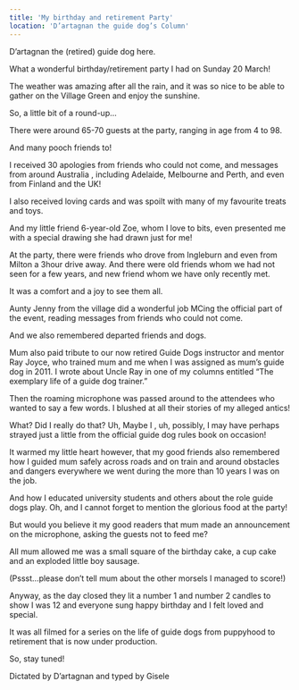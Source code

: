 ```yaml
---
title: 'My birthday and retirement Party'
location: 'D’artagnan the guide dog’s Column'
---
```

D’artagnan the (retired) guide dog here.

What a wonderful birthday/retirement party I had on Sunday 20 March!

The weather was amazing after all the rain, and it was so nice to be able to gather on the Village Green and enjoy the sunshine.

So, a little bit of a round-up…

There were around 65-70 guests at the party, ranging in age from 4 to 98.

And many pooch friends to!

I received 30 apologies from friends who could not come, and messages from around Australia , including Adelaide, Melbourne and Perth, and even from Finland and the UK!

I also received loving cards and was spoilt with many of my favourite treats and toys.

And my little friend 6-year-old Zoe, whom I love to bits, even presented me with a special drawing she had drawn just for me!

At the party, there were friends who drove from Ingleburn and even from Milton a 3hour drive away.
And there were old friends whom we had not seen for a few years, and new friend whom we have only recently met.

It was a comfort and a joy to see them all.

Aunty Jenny from the village did a wonderful job MCing the official part of the event, reading messages from friends who could not come.

And we also remembered departed friends and dogs.

Mum also paid tribute to our now retired Guide Dogs instructor and mentor Ray Joyce, who trained mum and me when I was assigned as mum’s guide dog in 2011. I wrote about Uncle Ray in one of my columns entitled “The exemplary life of a guide dog trainer.”

Then the roaming microphone was passed around to the attendees who wanted to say a few words.
I blushed at all their stories of my alleged antics!

What? Did I really do that? Uh, Maybe I , uh, possibly, I may have perhaps strayed just a little from the official guide dog rules book on occasion!

It warmed my little heart however, that my good friends also remembered how I guided mum safely across roads and on train and around obstacles and dangers everywhere we went during the more than 10 years I was on the job.

And how I educated university students and others about the role guide dogs play.
Oh, and I cannot forget to mention the glorious food at the party!

But would you believe it my good readers that mum made an announcement on the microphone, asking the guests not to feed me?

All mum allowed me was a small square of the birthday cake, a cup cake and an exploded little boy sausage.

(Pssst…please don’t tell mum about the other morsels I managed to score!)

Anyway, as the day closed they lit a number 1 and number 2 candles to show I was 12 and everyone sung happy birthday and I felt loved and special.

It was all filmed for a series on the life of guide dogs from puppyhood to retirement that is now under production.

So, stay tuned!

Dictated by D’artagnan and typed by Gisele
